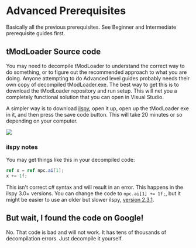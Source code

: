 # Advanced Prerequisites
Basically all the previous prerequisites. See Beginner and Intermediate prerequisite guides first. 

## tModLoader Source code
You may need to decompile tModLoader to understand the correct way to do something, or to figure out the recommended approach to what you are doing. Anyone attempting to do Advanced level guides probably needs their own copy of decompiled tModLoader.exe. The best way to get this is to download the tModLoader repository and run setup. This will net you a completely functional solution that you can open in Visual Studio. 

A simpler way is to download [ilspy](https://github.com/icsharpcode/ILSpy/releases/download/v3.0.1/ILSpy_binaries_Net46_Win_3.0.1.3459.zip), open it up, open up the tModLoader exe in it, and then press the save code button. This will take 20 minutes or so depending on your computer.

![](http://i.imgur.com/ZeXH2p5.png)

### ilspy notes
You may get things like this in your decompiled code:    
```cs
ref x = ref npc.ai[1];
x += 1f;
```    
This isn't correct c# syntax and will result in an error. This happens in the ilspy 3.0+ versions. You can change the code to `npc.ai[1] += 1f;`, but it might be easier to use an older but slower ilspy, [version 2.3.1](https://github.com/icsharpcode/ILSpy/releases/tag/2.3.1).

## But wait, I found the code on Google!
No. That code is bad and will not work. It has tens of thousands of decompilation errors. Just decompile it yourself.